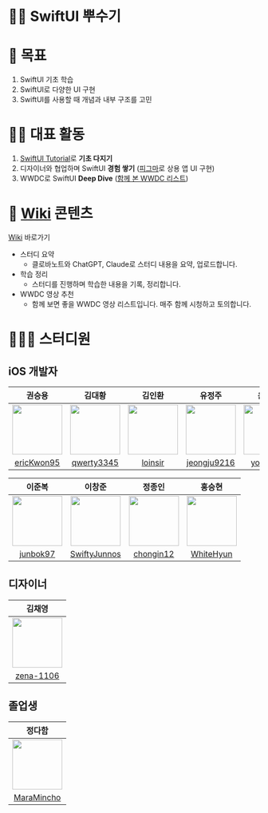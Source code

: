 # 👊🏻 SwiftUI 뿌수기

# 🎯 목표
1. SwiftUI 기초 학습
2. SwiftUI로 다양한 UI 구현
3. SwiftUI를 사용할 때 개념과 내부 구조를 고민

# 🏃🏻 대표 활동
1. [SwiftUI Tutorial](https://developer.apple.com/tutorials/swiftui)로 **기초 다지기**
2. 디자이너와 협업하며 SwiftUI **경험 쌓기** ([피그마](https://www.figma.com/design/nHhIbnOKxW45aZzEIEEbzA/Design-page?node-id=3-2495&t=MsZ2UrBw74ey4Pkc-1)로 상용 앱 UI 구현)
3. WWDC로 SwiftUI **Deep Dive** ([함께 본 WWDC 리스트](https://github.com/BoostSwiftUI/SwiftUI/wiki#-함께-본-wwdc))

# 📝 [Wiki](https://github.com/BoostSwiftUI/SwiftUI/wiki) 콘텐츠
[Wiki](https://github.com/BoostSwiftUI/SwiftUI/wiki) 바로가기
- 스터디 요약
  - 클로바노트와 ChatGPT, Claude로 스터디 내용을 요약, 업로드합니다.
- 학습 정리
  - 스터디를 진행하며 학습한 내용을 기록, 정리합니다.
- WWDC 영상 추천
  - 함께 보면 좋을 WWDC 영상 리스트입니다. 매주 함께 시청하고 토의합니다.

# 🧑🏻‍💻 스터디원
## iOS 개발자

| 권승용 | 김대황 | 김인환 | 유정주 | 윤동주 |
| :--: | :--: | :--: | :--: | :--: |
| <a href="https://github.com/ericKwon95"><img src="https://avatars.githubusercontent.com/u/22342277?v=4" width="100"></a> | <a href="https://github.com/qwerty3345"><img src="https://avatars.githubusercontent.com/u/59835351?v=4" width="100"></a> | <a href="https://github.com/loinsir"><img src="https://avatars.githubusercontent.com/u/46420281?v=4" width="100"></a> | <a href="https://github.com/jeongju9216"><img src="https://avatars.githubusercontent.com/u/89075274?v=4" width="100"></a> | <a href="https://github.com/yoondj98"><img src="https://avatars.githubusercontent.com/u/54929503?v=4" width="100"></a> |
| [ericKwon95](https://github.com/ericKwon95) | [qwerty3345](https://github.com/qwerty3345) | [loinsir](https://github.com/loinsir) | [jeongju9216](https://github.com/jeongju9216) | [yoondj98](https://github.com/yoondj98) |

| 이준복 | 이창준 | 정종인 | 홍승현 |
| :--: | :--: | :--: | :--: |
| <a href="https://github.com/junbok97"><img src="https://avatars.githubusercontent.com/u/71696675?v=4" width="100"></a> | <a href="https://github.com/SwiftyJunnos"><img src="https://avatars.githubusercontent.com/u/138548400?v=4" width="100"></a> | <a href="https://github.com/WhiteHyun"><img src="https://avatars.githubusercontent.com/u/19565940?v=4" width="100"></a> | <a href="https://github.com/chongin12"><img src="https://avatars.githubusercontent.com/u/57972338?v=4" width="100"></a> |
| [junbok97](https://github.com/junbok97) | [SwiftyJunnos](https://github.com/SwiftyJunnos) | [chongin12](https://github.com/chongin12) | [WhiteHyun](https://github.com/WhiteHyun) |

## 디자이너
| 김채영 |
| :--: |
| <a href="https://github.com/zena-1106"><img src="https://avatars.githubusercontent.com/u/135627798?v=4" width="100"></a> |
| [zena-1106](https://github.com/zena-1106) |

## 졸업생
| 정다함 | 
| :--: |
| <a href="https://github.com/MaraMincho"><img src="https://avatars.githubusercontent.com/u/103064352?v=4" width="100"></a> |
| [MaraMincho](https://github.com/MaraMincho) |
